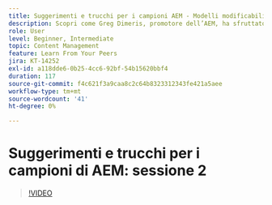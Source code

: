 ```yaml
---
title: Suggerimenti e trucchi per i campioni AEM - Modelli modificabili 2
description: Scopri come Greg Dimeris, promotore dell’AEM, ha sfruttato i modelli modificabili in AEM Sites. Rivedi questi suggerimenti rapidi e prova subito a utilizzarli nella tua istanza.
role: User
level: Beginner, Intermediate
topic: Content Management
feature: Learn From Your Peers
jira: KT-14252
exl-id: a118dde6-0b25-4cc6-92bf-54b15620bbf4
duration: 117
source-git-commit: f4c621f3a9caa8c2c64b8323312343fe421a5aee
workflow-type: tm+mt
source-wordcount: '41'
ht-degree: 0%

---
```


# Suggerimenti e trucchi per i campioni di AEM: sessione 2

>[!VIDEO](https://video.tv.adobe.com/v/3439845?quality=12&learn=on&captions=ita)
